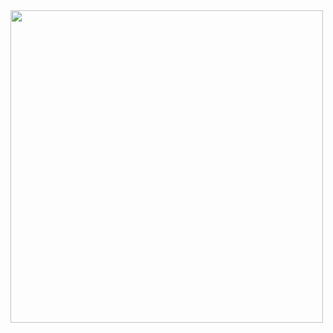   <img height="auto" width="500px" src ="https://github-readme-stats.vercel.app/api/top-langs/?username=jdmr10&hide_progress=true">
